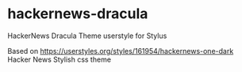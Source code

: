 # hackernews-dracula
HackerNews Dracula Theme userstyle for Stylus


Based on https://userstyles.org/styles/161954/hackernews-one-dark Hacker News Stylish css theme 
